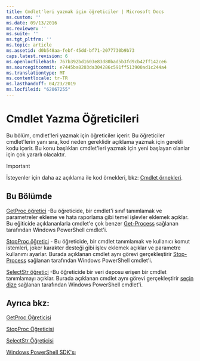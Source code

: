 ```yaml
---
title: Cmdlet'leri yazmak için öğreticiler | Microsoft Docs
ms.custom: ''
ms.date: 09/13/2016
ms.reviewer: ''
ms.suite: ''
ms.tgt_pltfrm: ''
ms.topic: article
ms.assetid: d0b548aa-febf-45dd-bf71-2077730b9b73
caps.latest.revision: 6
ms.openlocfilehash: 767b392bd1603e83d80bad5b3fd9cb42ff142ce6
ms.sourcegitcommit: e7445ba8203da304286c591ff513900ad1c244a4
ms.translationtype: MT
ms.contentlocale: tr-TR
ms.lasthandoff: 04/23/2019
ms.locfileid: "62067255"
---
```

# <a name="tutorials-for-writing-cmdlets"></a>Cmdlet Yazma Öğreticileri

Bu bölüm, cmdlet'leri yazmak için öğreticiler içerir. Bu öğreticiler cmdlet'lerin yanı sıra, kod neden gereklidir açıklama yazmak için gerekli kodu içerir. Bu konu başlıkları cmdlet'leri yazmak için yeni başlayan olanlar için çok yararlı olacaktır.

> [!IMPORTANT]
> İsteyenler için daha az açıklama ile kod örnekleri, bkz: [Cmdlet örnekleri](./cmdlet-samples.md).

## <a name="in-this-section"></a>Bu Bölümde

[GetProc öğretici](./getproc-tutorial.md) -Bu öğreticide, bir cmdlet'i sınıf tanımlamak ve parametreler ekleme ve hata raporlama gibi temel işlevler eklemek açıklar. Bu eğiticide açıklananlarla cmdlet'e çok benzer [Get-Process](/powershell/module/Microsoft.PowerShell.Management/Get-Process) sağlanan tarafından Windows PowerShell cmdlet'i.

[StopProc öğretici](./stopproc-tutorial.md) - Bu öğreticide, bir cmdlet tanımlamak ve kullanıcı komut istemleri, joker karakter desteği gibi işlev eklemek açıklar ve parametre kullanımı ayarlar. Burada açıklanan cmdlet aynı görevi gerçekleştirir [Stop-Process](/powershell/module/Microsoft.PowerShell.Management/Stop-Process) sağlanan tarafından Windows PowerShell cmdlet'i.

[SelectStr öğretici](./selectstr-tutorial.md) -Bu öğreticide bir veri deposu erişen bir cmdlet tanımlamayı açıklar. Burada açıklanan cmdlet aynı görevi gerçekleştirir [seçin dize](/powershell/module/microsoft.powershell.utility/select-string) sağlanan tarafından Windows PowerShell cmdlet'i.

## <a name="see-also"></a>Ayrıca bkz:

[GetProc Öğreticisi](./getproc-tutorial.md)

[StopProc Öğreticisi](./stopproc-tutorial.md)

[SelectStr Öğreticisi](./selectstr-tutorial.md)

[Windows PowerShell SDK'sı](../windows-powershell-reference.md)
